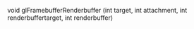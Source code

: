 void glFramebufferRenderbuffer (int target, int attachment, int renderbuffertarget, int renderbuffer)